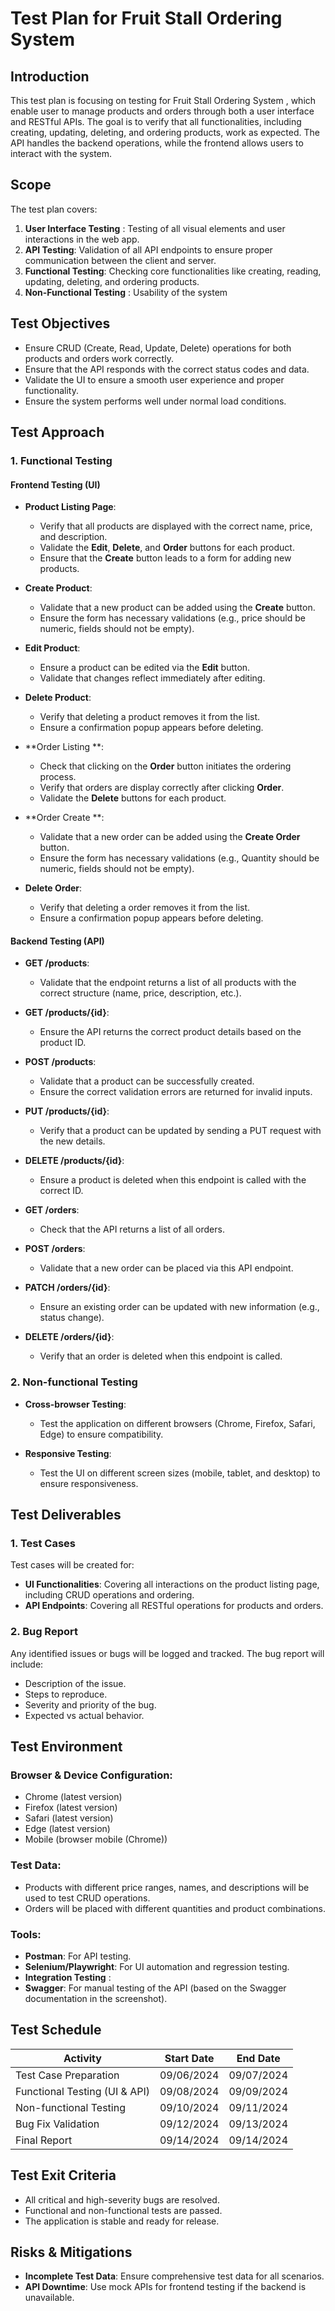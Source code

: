 # Test Plan for Fruit Stall Ordering System 

## Introduction 
This test plan is focusing on testing for Fruit Stall Ordering System , which enable user to manage products and orders through both a user interface and RESTful APIs. The goal is to verify that all functionalities, including creating, updating, deleting, and ordering products, work as expected. The API handles the backend operations, while the frontend allows users to interact with the system.

## Scope 
The test plan covers:
1. **User Interface Testing** : Testing of all visual elements and user interactions in the web app.
2. **API Testing**: Validation of all API endpoints to ensure proper communication between the client and server.
3. **Functional Testing**: Checking core functionalities like creating, reading, updating, deleting, and ordering products.
4. **Non-Functional Testing** : Usability of the system 

## Test Objectives
- Ensure CRUD (Create, Read, Update, Delete) operations for both products and orders work correctly.
- Ensure that the API responds with the correct status codes and data.
- Validate the UI to ensure a smooth user experience and proper functionality.
- Ensure the system performs well under normal load conditions.

## Test Approach

### 1. Functional Testing

#### Frontend Testing (UI)
- **Product Listing Page**:
  - Verify that all products are displayed with the correct name, price, and description.
  - Validate the **Edit**, **Delete**, and **Order** buttons for each product.
  - Ensure that the **Create** button leads to a form for adding new products.
  
- **Create Product**:
  - Validate that a new product can be added using the **Create** button.
  - Ensure the form has necessary validations (e.g., price should be numeric, fields should not be empty).
  
- **Edit Product**:
  - Ensure a product can be edited via the **Edit** button.
  - Validate that changes reflect immediately after editing.
  
- **Delete Product**:
  - Verify that deleting a product removes it from the list.
  - Ensure a confirmation popup appears before deleting.
  
- **Order Listing **:
  - Check that clicking on the **Order** button initiates the ordering process.
  - Verify that orders are display correctly after clicking **Order**.
  - Validate the  **Delete** buttons for each product.

- **Order Create **:
  - Validate that a new order can be added using the **Create Order** button.
  - Ensure the form has necessary validations (e.g., Quantity should be numeric, fields should not be empty).

- **Delete Order**:
  - Verify that deleting a order removes it from the list.
  - Ensure a confirmation popup appears before deleting.


#### Backend Testing (API)
- **GET /products**: 
  - Validate that the endpoint returns a list of all products with the correct structure (name, price, description, etc.).
  
- **GET /products/{id}**: 
  - Ensure the API returns the correct product details based on the product ID.
  
- **POST /products**: 
  - Validate that a product can be successfully created.
  - Ensure the correct validation errors are returned for invalid inputs.
  
- **PUT /products/{id}**: 
  - Verify that a product can be updated by sending a PUT request with the new details.
  
- **DELETE /products/{id}**: 
  - Ensure a product is deleted when this endpoint is called with the correct ID.
  
- **GET /orders**: 
  - Check that the API returns a list of all orders.
  
- **POST /orders**: 
  - Validate that a new order can be placed via this API endpoint.
  
- **PATCH /orders/{id}**: 
  - Ensure an existing order can be updated with new information (e.g., status change).
  
- **DELETE /orders/{id}**: 
  - Verify that an order is deleted when this endpoint is called. 


### 2. Non-functional Testing
- **Cross-browser Testing**:
  - Test the application on different browsers (Chrome, Firefox, Safari, Edge) to ensure compatibility.

- **Responsive Testing**:
  - Test the UI on different screen sizes (mobile, tablet, and desktop) to ensure responsiveness.

## Test Deliverables

### 1. Test Cases
Test cases will be created for:
- **UI Functionalities**: Covering all interactions on the product listing page, including CRUD operations and ordering.
- **API Endpoints**: Covering all RESTful operations for products and orders.


### 2. Bug Report
Any identified issues or bugs will be logged and tracked. The bug report will include:
- Description of the issue.
- Steps to reproduce.
- Severity and priority of the bug.
- Expected vs actual behavior.

## Test Environment

### Browser & Device Configuration:
- Chrome (latest version)
- Firefox (latest version)
- Safari (latest version)
- Edge (latest version)
- Mobile (browser mobile (Chrome))

### Test Data:
- Products with different price ranges, names, and descriptions will be used to test CRUD operations.
- Orders will be placed with different quantities and product combinations.

### Tools:
- **Postman**: For API testing.
- **Selenium/Playwright**: For UI automation and regression testing.
- **Integration Testing** : 
- **Swagger**: For manual testing of the API (based on the Swagger documentation in the screenshot).

## Test Schedule
| Activity                  | Start Date  | End Date    |
|---------------------------|-------------|-------------|
| Test Case Preparation      | 09/06/2024  | 09/07/2024  |
| Functional Testing (UI & API) | 09/08/2024  | 09/09/2024  |
| Non-functional Testing     | 09/10/2024  | 09/11/2024  |
| Bug Fix Validation         | 09/12/2024  | 09/13/2024  |
| Final Report               | 09/14/2024  | 09/14/2024  |

## Test Exit Criteria
- All critical and high-severity bugs are resolved.
- Functional and non-functional tests are passed.
- The application is stable and ready for release.

## Risks & Mitigations
- **Incomplete Test Data**: Ensure comprehensive test data for all scenarios.
- **API Downtime**: Use mock APIs for frontend testing if the backend is unavailable.
